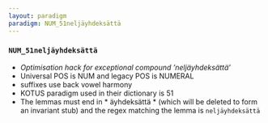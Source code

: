 ```yaml
---
layout: paradigm
paradigm: NUM_51neljäyhdeksättä
---
```

### ` NUM_51neljäyhdeksättä `

* _Optimisation hack for exceptional compound ’neljäyhdeksättä’_
* Universal POS is NUM and legacy POS is NUMERAL
* suffixes use back vowel harmony
* KOTUS paradigm used in their dictionary is 51
* The lemmas must end in * äyhdeksättä * (which will be deleted to form an invariant stub) and the regex matching the lemma is ` neljäyhdeksättä `
